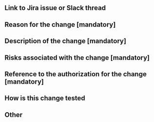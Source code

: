 ## Link to Jira issue or Slack thread



 ## Reason for the change [mandatory]



 ## Description of the change [mandatory]



 ## Risks associated with the change [mandatory]



 ## Reference to the authorization for the change [mandatory]



 ## How is this change tested



 ## Other
